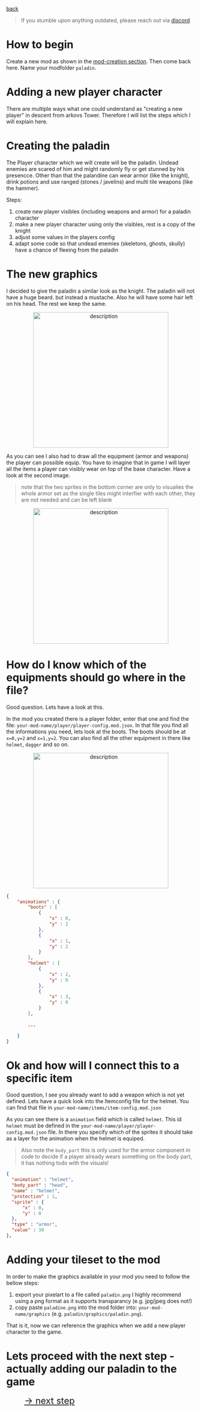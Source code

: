 <a href="../index.md">back</a>

>If you stumble upon anything outdated, please reach out via [discord](https://discord.gg/uJjuuAH5uX)

# How to begin
Create a new mod as shown in the [mod-creation section](../../mod-creation.md). Then come back here.
Name your modfolder `paladin`.

# Adding a new player character

There are multiple ways what one could understand as "creating a new player" in descent from arkovs Tower. Therefore I will list the steps which I will explain here.

# Creating the paladin
The Player character which we will create will be the paladin. Undead enemies are scared of him and might randomly fly or get stunned by his presencce. Other than that the palandine can wear armor (like the knight), drink potions and use ranged (stones / javelins) and multi tile weapons (like the hammer).

Steps:
1. create new player visibles (including weapons and armor) for a paladin character
2. make a new player character using only the visibles, rest is a copy of the knight
3. adjust some values in the players config
4. adapt some code so that undead enemies (skeletons, ghosts, skully) have a chance of fleeing from the paladin



# The new graphics
I decided to give the paladin a similar look as the knight. The paladin will not have a huge beard. but instead a mustache. Also he will have some hair left on his head. The rest we keep the same.

<p align="center">
  <img src="paladin.png" alt="description" style="max-width: 360px; width: 360px; image-rendering: pixelated;">
</p>

As you can see I also had to draw all the equipment (armor and weapons) the player can possible equip. You have to imagine that in game I will layer all the items a player can visibly wear on top of the base character. Have a look at the second image.

> note that the two sprites in the bottom corner are only to visualies the whole armor set as the single tiles might interfier with each other, they are not needed and can be left blank

<p align="center">
  <img src="paladin_all.png" alt="description" style="max-width: 360px; width: 360px; image-rendering: pixelated;">
</p>

# How do I know which of the equipments should go where in the file?
Good question. Lets have a look at this.

In the mod you created there is a player folder, enter that one and find the file: `your-mod-name/player/player-config.mod.json`. In that file you find all the informations you need, lets look at the boots. The boots should be at `x=0,y=2` and `x=1,y=2`. You can also find all the other equipment in there like `helmet`, `dagger` and so on.

<p align="center">
  <img src="paladin_boots.png" alt="description" style="max-width: 360px; width: 360px; image-rendering: pixelated;">
</p>

```json
{
    "animations" : {
        "boots" : [
            {
                "x" : 0,
                "y" : 2
            },
            {
                "x" : 1,
                "y" : 2
            }
        ],
        "helmet" : [
            {
                "x" : 2,
                "y" : 0
            },
            {
                "x" : 3,
                "y" : 0
            }
        ],
        
        ...

    }
}
```

# Ok and how will I connect this to a specific item
Good question, I see you already want to add a weapon which is not yet defined. Lets have a quick look into the Itemconfig file for the helmet. You can find that file in `your-mod-name/items/item-config.mod.json`

As you can see there is a `animation` field which is called `helmet`. This id `helmet` must be defined in the `your-mod-name/player/player-config.mod.json` file. In there you specify which of the sprites it should take as a layer for the animation when the helmet is equiped.

> Also note the `body_part` this is only used for the armor component in code to decide if a player already wears something on the body part, it has nothing todo with the visuals!

```json
{
  "animation" : "helmet",
  "body_part" : "head",
  "name" : "helmet",
  "protection" : 1,
  "sprite" : {
      "x" : 0,
      "y" : 0
  },
  "type" : "armor",
  "value" : 30
},
```

# Adding your tileset to the mod
In order to make the graphics available in your mod you need to follow the bellow steps:

1. export your pixelart to a file called `paladin.png` I highly recommend using a png format as it supports transparancy (e.g. jpg/jpeg does not!)
2. copy paste `paladine.png` into the mod folder into: `your-mod-name/graphics` (e.g. `paladin/graphics/paladin.png`).

That is it, now we can reference the graphics when we add a new player character to the game.

# Lets proceed with the next step - actually adding our paladin to the game

<a href="./adding-player.md" style="margin-left: 48px; font-size: 24px">-> next step</a>

